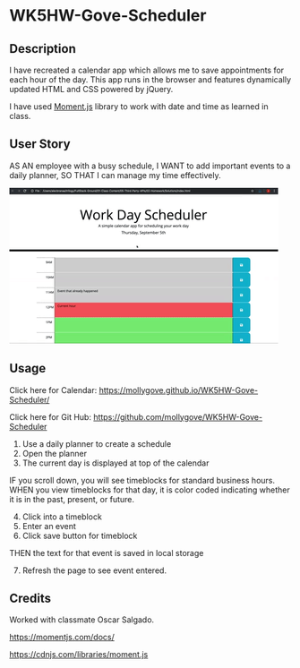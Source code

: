 # WK5HW-Gove-Scheduler

## Description

I have recreated a calendar app which allows me to save appointments for each hour of the day. This app runs in the browser and features dynamically updated HTML and CSS powered by jQuery.

I have used [Moment.js](https://momentjs.com/) library to work with date and time as learned in class. 

## User Story

AS AN employee with a busy schedule,
I WANT to add important events to a daily planner,
SO THAT I can manage my time effectively.

<img src="Assets\Images\05-third-party-apis-homework-demo.gif" alt="Image of Landing Page"> 

## Usage

Click here for Calendar: https://mollygove.github.io/WK5HW-Gove-Scheduler/

Click here for Git Hub: https://github.com/mollygove/WK5HW-Gove-Scheduler

1. Use a daily planner to create a schedule
2. Open the planner
3. The current day is displayed at top of the calendar

IF you scroll down, you will see timeblocks for standard business hours.
WHEN you view timeblocks for that day, it is color coded indicating whether it is in the past, present, or future.

4. Click into a timeblock
5. Enter an event
6. Click save button for timeblock

THEN the text for that event is saved in local storage

7. Refresh the page to see event entered.

## Credits

Worked with classmate Oscar Salgado.

https://momentjs.com/docs/

https://cdnjs.com/libraries/moment.js